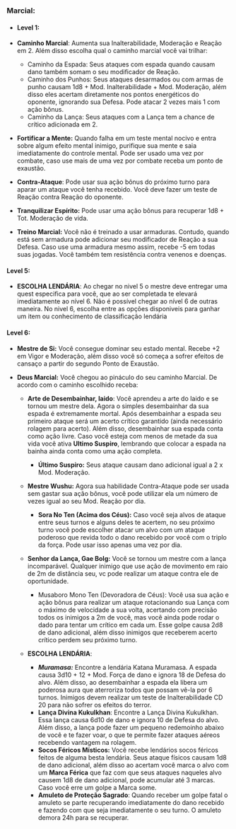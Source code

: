 ### Marcial:

- #### Level 1:
  
- **Caminho Marcial**: Aumenta sua Inalterabilidade, Moderação e Reação em 2. Além disso escolha qual o caminho marcial você vai trilhar:
	- Caminho da Espada: Seus ataques com espada quando causam dano também somam o seu modificador de Reação. 
	- Caminho dos Punhos: Seus ataques desarmados ou com armas de punho causam 1d8 + Mod. Inalterabilidade + Mod. Moderação, além disso eles acertam diretamente nos pontos energéticos do oponente, ignorando sua Defesa. Pode atacar 2 vezes mais 1 com ação bônus.
	- Caminho da Lança: Seus ataques com a Lança tem a chance de crítico adicionada em 2.
	
-  **Fortificar a Mente:** Quando falha em um teste mental nocivo e entra sobre algum efeito mental inimigo, purifique sua mente e saia imediatamente do controle mental. Pode ser usado uma vez por combate, caso use mais de uma vez por combate receba um ponto de exaustão.
	
- **Contra-Ataque**: Pode usar sua ação bônus do próximo turno para aparar um ataque você tenha recebido. Você deve fazer um teste de Reação contra Reação do oponente.
	
- **Tranquilizar Espírito:** Pode usar uma ação bônus para recuperar 1d8 + Tot. Moderação de vida.
	
- **Treino Marcial:** Você não é treinado a usar armaduras. Contudo, quando está sem armadura pode adicionar seu modificador de Reação a sua Defesa. Caso use uma armadura mesmo assim, recebe -5 em todas suas jogadas. Você também tem resistência contra venenos e doenças.
#### Level 5: 

 - **ESCOLHA LENDÁRIA**: Ao chegar no nivel 5 o mestre deve entregar uma quest especifica para você, que ao ser completada te elevará imediatamente ao nível 6. Não é possível chegar ao nível 6 de outras maneira. No nivel 6, escolha entre as opções disponiveis para ganhar um item ou conhecimento de classificação lendária 
#### Level 6: 

- **Mestre de Si:** Você consegue dominar seu estado mental. Recebe +2 em Vigor e Moderação, além disso você só começa a sofrer efeitos de cansaço a partir do segundo Ponto de Exaustão.
    
- **Deus Marcial:** Você chegou ao pináculo do seu caminho Marcial. De acordo com o caminho escolhido receba: 
	
	- **Arte de Desembainhar, Iaido**: Você aprendeu a arte do Iaido e se tornou um mestre dela. Agora o simples desembainhar da sua espada é extremamente mortal. Após desembainhar a espada seu primeiro ataque será um acerto crítico garantido (ainda necessário rolagem para acerto). Além disso, desembainhar sua espada conta como ação livre. Caso você esteja com menos de metade da sua vida você ativa **Ultimo Suspiro**, lembrando que colocar a espada na bainha ainda conta como uma ação completa. 
		- **Último Suspiro:** Seus ataque causam dano adicional igual a 2 x Mod. Moderação.
		
	- **Mestre Wushu:** Agora sua habilidade Contra-Ataque pode ser usada sem gastar sua ação bônus, você pode utilizar ela um número de vezes igual ao seu Mod. Reação por dia.
		- **Sora No Ten (Acima dos Céus):** Caso você seja alvos de ataque entre seus turnos e alguns deles te acertem, no seu próximo turno você pode escolher atacar um alvo com um ataque poderoso que revida todo o dano recebido por você com o triplo da força. Pode usar isso apenas uma vez por dia.
		
	- **Senhor da Lança, Gae Bolg:** Você se tornou um mestre com a lança incomparável. Qualquer inimigo que use ação de movimento em raio de 2m de distância seu, vc pode realizar um ataque contra ele de oportunidade.
		- Musaboro Mono Ten (Devoradora de Céus): Você usa sua ação e ação bõnus para realizar um ataque rotacionando sua Lança com o máximo de velocidade a sua volta, acertando com precisão todos os inimigos a 2m de você, mas você ainda pode rodar o dado para tentar um crítico em cada um. Esse golpe causa 2d8 de dano adicional, além disso inimigos que receberem acerto crítico perdem seu próximo turno.
		
	  
  - **ESCOLHA LENDÁRIA**:
	  - ***Muramasa:*** Encontre a lendária Katana Muramasa. A espada causa 3d10 + 12 + Mod. Força de dano e ignora 18 de Defesa do alvo. Além disso, ao desembainhar a espada ela libera um poderosa aura que aterroriza todos que possam vê-la por 6 turnos. Inimigos devem realizar um teste de Inalterabilidade CD 20 para não sofrer os efeitos do terror.
	  - **Lança Divina Kukulkhan**: Encontre a Lança Divina Kukulkhan. Essa lança causa 6d10 de dano e ignora 10 de Defesa do alvo. Além disso, a lança pode fazer um pequeno redemoinho abaixo de você e te fazer voar, o que te permite fazer ataques aéreos recebendo vantagem na rolagem.
	  - **Socos Féricos Místicos:** Você recebe lendários socos féricos feitos de alguma besta lendária. Seus ataque físicos causam 1d8 de dano adicional, além disso ao acertam você marca o alvo com um **Marca Férica** que faz com que seus ataques naqueles alvo causem 1d8 de dano adicional, pode acumular até 3 marcas. Caso você erre um golpe a Marca some.
	  - **Amuleto de Proteção Sagrado**: Quando receber um golpe fatal o amuleto se parte recuperando imediatamente do dano recebido e fazendo com que seja imediatamente o seu turno. O amuleto demora 24h para se recuperar.
